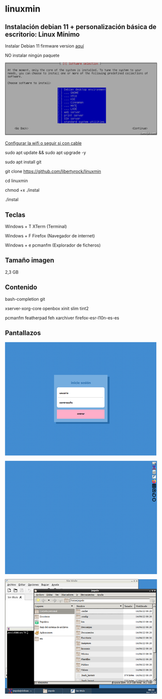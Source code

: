 # linuxmin
## Instalación debian 11 + personalización básica de escritorio: Linux Mínimo
Instalar Debian 11 firmware version [aquí](https://cdimage.debian.org/cdimage/unofficial/non-free/cd-including-firmware/current/amd64/iso-cd/)

NO instalar ningún paquete

![](linuxmin_install.png)

[Configurar la wifi o seguir si con cable](http://phmmusic.blogspot.com/2022/05/debian-11-basico.html)

sudo apt update && sudo apt upgrade -y

sudo apt install git

git clone https://github.com/libertyrock/linuxmin

cd linuxmin

chmod +x ./instal

./instal

## Teclas

Windows + T XTerm (Terminal)

Windows + F Firefox (Navegador de internet)

Windows + e pcmanfm (Explorador de ficheros)

## Tamaño imagen

2,3 GB

## Contenido

bash-completion git

xserver-xorg-core openbox xinit slim tint2

pcmanfm featherpad feh xarchiver firefox-esr-l10n-es-es

## Pantallazos

![](linuxmin_login.png)

![](linuxmin_barraV.png)

![](linuxmin_barraH.png)

